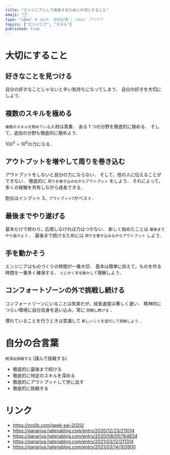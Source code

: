 ```yaml
---
title: "エンジニアとして成長するために大切にすること"
emoji: "👋"
type: "idea" # tech: 技術記事 / idea: アイデア
topics: ["エンジニア", "スキル"]
published: true
---
```


# 大切にすること

## 好きなことを見つける

自分の好きなことじゃないと辛い気持ちになってしまう．
自分の好きを大切にしよう．


## 複数のスキルを極める

`複数のスキルを極めている`人材は貴重．
ある 1 つの分野を徹底的に極める．
そして，追加の分野も徹底的に極めよう．

$100^3 = 10^6$の力になる．


## アウトプットを増やして周りを巻き込む

アウトプットをしないと自分の力にならない．
そして，他の人に伝えることができない．
徹底的に `周りを巻き込みながらアウトプット` をしよう．
それによって，多くの経験を共有しながら成長できる．

割合はインプット 3，`アウトプット7`がベスト．


## 最後までやり遂げる

基本だけで終わり，応用しなければ力はつかない．
新しく始めたことは `最後までやり遂げよう` ．
最後まで続けるためには `周りを巻き込みながらアウトプット` しよう．


## 手を動かそう

エンジニアはものづくりの時間が一番大切．
基本は簡単に抑えて，ものを作る時間を一番多く確保する．
`とにかく手を動かして`理解しよう．


## コンフォートゾーンの外で挑戦し続ける

コンフォートゾーンにいることは気楽だが，成長速度は著しく遅い．
精神的につらい環境に自分自身を追い込み，常に `挑戦し続ける` ．

慣れていることを行うときは意識して `新しいことを並行して挑戦しよう` ．




# 自分の合言葉

`続深出挑戦する` (謹んで挑戦する)

- 徹底的に最後まで続ける
- 徹底的に特定のスキルを深める
- 徹底的にアウトプットして世に出す
- 徹底的に挑戦する

# リンク

- https://nrslib.com/geek-sai-2020/
- https://ganariya.hatenablog.com/entry/2020/12/23/211014
- https://ganariya.hatenablog.com/entry/2020/08/05/164834
- https://ganariya.hatenablog.com/entry/2021/03/12/211314
- https://ganariya.hatenablog.com/entry/2021/03/14/103900

